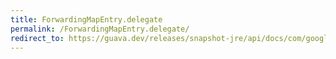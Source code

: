 ```yaml
---
title: ForwardingMapEntry.delegate
permalink: /ForwardingMapEntry.delegate/
redirect_to: https://guava.dev/releases/snapshot-jre/api/docs/com/google/common/collect/ForwardingMapEntry.html#delegate--
---
```


